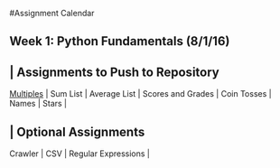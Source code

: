 #Assignment Calendar

## Week 1: Python Fundamentals (8/1/16)

| Assignments to Push to Repository
---
[Multiples](Solutions/Fundamentals/multiples.py) |
Sum List |
Average List |
Scores and Grades |
Coin Tosses |
Names |
Stars |

| Optional Assignments
---
Crawler |
CSV |
Regular Expressions |
